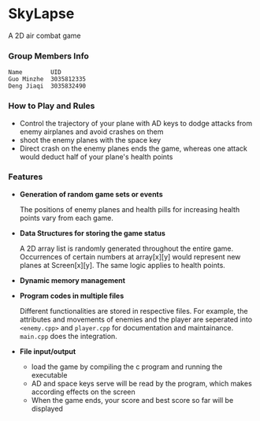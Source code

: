 # SkyLapse
A 2D air combat game

### Group Members Info
    Name        UID
    Guo Minzhe  3035812335
    Deng Jiaqi  3035832490

### How to Play and Rules

- Control the trajectory of your plane with AD keys to dodge attacks from enemy airplanes and avoid crashes on them
- shoot the enemy planes with the space key
- Direct crash on the enemy planes ends the game, whereas one attack would deduct half of your plane's health points

### Features

- **Generation of random game sets or events**

    The positions of enemy planes and health pills for increasing health points vary from each game. 

- **Data Structures for storing the game status**

    A 2D array list is randomly generated throughout the entire game. Occurrences of certain numbers at array[x][y] would represent new planes at Screen[x][y]. The same logic applies to health points.

- **Dynamic memory management**

- **Program codes in multiple files**
    
    Different functionalities are stored in respective files. For example, the attributes and movements of enemies and the player are seperated into `<enemy.cpp>` and `player.cpp` for documentation and maintainance. `main.cpp` does the integration.

- **File input/output**
    - load the game by compiling the c program and running the executable
    - AD and space keys serve will be read by the program, which makes according effects on the screen
    - When the game ends, your score and best score so far will be displayed
